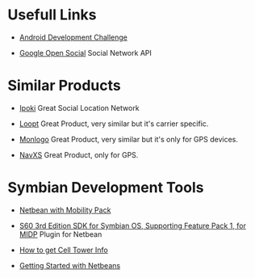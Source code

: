# Usefull Links #

  * [Android Development Challenge](http://code.google.com/android/adc.html)

  * [Google Open Social](http://code.google.com/apis/opensocial/) Social Network API

# Similar Products #

  * [Ipoki](http://www.ipoki.com) Great Social Location Network

  * [Loopt](http://loopt.com) Great Product, very similar but it's carrier specific.

  * [Monlogo](http://www.mologogo.com) Great Product, very similar but it's only for GPS devices.

  * [NavXS](http://www.navxs.com) Great Product, only for GPS.

# Symbian Development Tools #

  * [Netbean with Mobility Pack](http://download.netbeans.org/netbeans/6.0/final)

  * [S60 3rd Edition SDK for Symbian OS, Supporting Feature Pack 1, for MIDP](http://sw.nokia.com/id/02055bc6-76c6-4bf3-adc6-216b9de0514e/nS60_jme_sdk_3rd_e_FP1.zip) Plugin for Netbean

  * [How to get Cell Tower Info](http://www.symbian.com/Developer/techlib/v9.1docs/doc_source/guide/Telephony-subsystem-guide/N1013A/info_network.html)

  * [Getting Started with Netbeans](http://sw.nokia.com/id/d44c7c52-59d2-43b8-8f2f-1fe367e7d72d/Getting_Started_With_NetBeans_v1_0_en.exe)